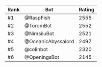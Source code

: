 Rank|Bot|Rating
---|---|---
#1|@RaspFish|2555
#2|@ToromBot|2552
#3|@NimsiluBot|2521
#4|@OceanicAbyssalord|2497
#5|@colinbot|2320
#6|@OpeningsBot|2145
